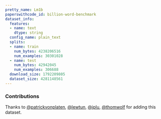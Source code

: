 ```yaml
---
pretty_name: Lm1b
paperswithcode_id: billion-word-benchmark
dataset_info:
  features:
  - name: text
    dtype: string
  config_name: plain_text
  splits:
  - name: train
    num_bytes: 4238206516
    num_examples: 30301028
  - name: test
    num_bytes: 42942045
    num_examples: 306688
  download_size: 1792209805
  dataset_size: 4281148561
---
```


### Contributions

Thanks to [@patrickvonplaten](https://github.com/patrickvonplaten), [@lewtun](https://github.com/lewtun), [@jplu](https://github.com/jplu), [@thomwolf](https://github.com/thomwolf) for adding this dataset.